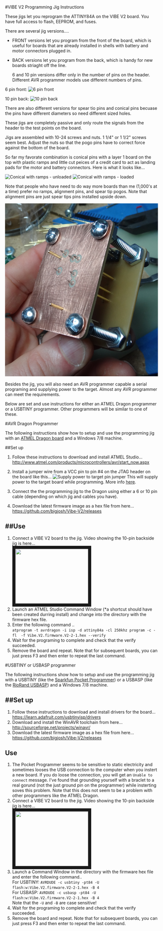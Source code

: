 #VIBE V2 Programming Jig Instructions

These jigs let you reprogram the ATTINY84A on the VIBE V2 board. You have full access to flash, EEPROM, and fuses.

There are several jig versions....

- FRONT versions let you program from the front of the board, which is useful for boards that are already installed in shells with battery and motor connectors plugged in.
- BACK versions let you program from the back, which is handy for new boards striaght off the line. 
    
    6 and 10 pin versions differ only in the number of pins on the header. Different AVR programmer models use different numbers of pins.


6 pin front:
![6 pin front](photos/DSC07862.JPG "6 pin front")

10 pin back:
![10 pin back](photos/DSC07900.JPG "10 pin back")
    

There are also different versions for spear tio pins and conical pins becuase the pins have different diameters so need different sized holes. 

These jigs are completely passive and only route the signals from the header to the test points on the board. 

Jigs are assembled with 10-24 screws and nuts. 1 1/4" or 1 1/2" screws seem best. Adjust the nuts so that the pogo pins have to correct force against the bottom of the board.

So far my favorate combination is conical pins with a layer 1 board on the top with plastic ramps and little cut peices of a credit card to act as landing pads for the motor and battery connectors. Here is what it looks like...

![Conical with ramps - unloaded](photos/Conical%20ramp%20unloaded.JPG)
![Conical with ramps - loaded](photos/Conical%20ramp%20loaded.JPG)

Note that people who have need to do way more boards than me (1,000's at a time) prefer no ramps, alignment pins, and spear tip pogos. Note that alignment pins are just spear tips pins installed upside down. 

![Spear with Alignment](photos/Spear%20with%20Alignment.JPG)

Besides the jig, you will also need an AVR programmer capable a serial programing and supplying power to the target. 
Almost any AVR programmer can meet the requirements. 

Below are set and use instructions for either an ATMEL Dragon programmer or a USBTINY programmer. Other programmers will be similar to one of these.

#AVR Dragon Programmer

The following instructions show how to setup and use the programming jig with an [ATMEL Dragon board](http://www.atmel.com/tools/avrdragon.aspx) and a Windows 7/8 machine. 

##Set up
1. Follow these instructions to download and install ATMEL Studio...<br>
http://www.atmel.com/products/microcontrollers/avr/start_now.aspx
2. Install a jumper wire from a VCC pin to pin #4 on the JTAG header on the board like this...
![Supply power to target pin jumper](https://wpdotjoshdotcom.files.wordpress.com/2014/12/wpid-20141212_122136-11.jpg)
This will supply power to the target board while programming. More info [here](http://wp.josh.com/2014/12/12/easy-hack-to-allow-an-avr-dragon-to-power-the-target-device-over-the-isp-cable/). 
3. Connect the the programming jig to the Dragon using either a 6 or 10 pin cable (depending on which jig and cables you have).

4. Download the latest firmware image as a hex file from here...<br>
https://github.com/bigjosh/Vibe-V2/releases

##Use
---
1. Connect a VIBE V2 board to the jig. Video showing the 10-pin backside jig is here...<br>
<a href="http://www.youtube.com/watch?feature=player_embedded&v=tlA72ofPwDw" target="_blank"><img src="http://img.youtube.com/vi/tlA72ofPwDw/0.jpg" 
width="240" height="180" border="10" /></a>
4. Launch an ATMEL Studio Command Window (*a shortcut should have been created durring install) and change into the directory with the firmware hex file.
5. Enter the following command ..<br>
`atprogram -t avrdragon -i isp -d attiny84a -cl 250khz program -c -fl  -f Vibe.V2.firmware.V2-2-1.hex --verify`
5. Wait for the programing to complete and check that the verify succeeded. 
5. Remove the board and repeat. Note that for subsequent boards, you can just press F3 and then enter to repeat the last command.

#USBTINY or USBASP programmer 

The following instructions show how to setup and use the programming jig with a USBTINY (like the  [Sparkfun Pocket Programmer](https://www.sparkfun.com/products/9825)) 
or a USBASP (like the [RioRand USBASP](https://www.amazon.com/RioRand-Downloader-Programmer-ATMega8-Support/dp/B00N2FQ770/ref=as_sl_pc_ss_til?tag=joshcom-20&linkCode=w01&linkId=A2ZBKDCQCTFXGWQM&creativeASIN=B00N2FQ770))
and a Windows 7/8 machine. 


##Set up
------
1. Follow these instructions to download and install drivers for the board...<br>
https://learn.adafruit.com/usbtinyisp/drivers
2. Download and install the WinAVR toolchain from here...<br>
http://sourceforge.net/projects/winavr/
3. Download the latest firmware image as a hex file from here...<br>
https://github.com/bigjosh/Vibe-V2/releases

Use
---
1. The Pocket Programmer seems to be sensitive to static electricity and sometimes looses the USB connection 
to the computer when you instert a new board. If you do loose the connection, you will get an 
`Unable to connect` message. I've found that grounding yourself with a braclet to a real gorund (not the just ground pin on the programmer) while insterting soves this problem. Note that this does not seem to be a problem with other programmers like the ATMEL Dragon. 
6. Connect a VIBE V2 board to the jig. Video showing the 10-pin backside jig is here...<br>
<a href="http://www.youtube.com/watch?feature=player_embedded&v=tlA72ofPwDw" target="_blank"><img src="http://img.youtube.com/vi/tlA72ofPwDw/0.jpg" 
width="240" height="180" border="10" /></a>
4. Launch a Command Window in the directory with the firmware hex file and enter the following command..<br>
For USBTINY:
`AVRDUDE -c usbtiny -pt84 -U flash:w:Vibe.V2.firmware.V2-2-1.hex -B 4`<br>
For USBASP:
`AVRDUDE -c usbasp -pt84 -U flash:w:Vibe.V2.firmware.V2-2-1.hex -B 4`<br>
Note that the `-U` and `-B` are case sensitive! 
5. Wait for the programing to complete and check that the verify succeeded. 
5. Remove the board and repeat. Note that for subsequent boards, you can just press F3 and then enter to repeat the last command.



